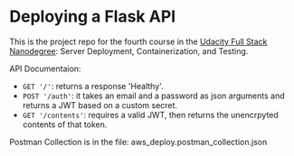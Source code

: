 # Deploying a Flask API

This is the project repo for the fourth course in the [Udacity Full Stack Nanodegree](https://www.udacity.com/course/full-stack-web-developer-nanodegree--nd004): Server Deployment, Containerization, and Testing.


API Documentaion:

- `GET '/'`: returns a response 'Healthy'. 
- `POST '/auth'`: it takes an email and a password as json arguments and returns a JWT based on a custom secret.
- `GET '/contents'`: requires a valid JWT, then returns the unencrpyted contents of that token. 

Postman Collection is in the file: aws_deploy.postman_collection.json
